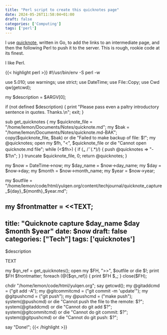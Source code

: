 ```yaml
---
title: "Perl script to create this quicknotes page"
date: 2024-05-26T11:58:04+01:00
draft: false
categories: ['Computing']
tags: ['perl']
---
```


I use [quicknote](https://git.yulqen.org/go/quicknote/), written in Go, to add the links to an intermediate page, and then the following Perl to push it to the server.
This is rough, rookie code at its finest.

I like Perl.

{{< highlight perl >}}
#!/usr/bin/env -S perl -w

use 5.010;
use warnings;
use strict;
use DateTime;
use File::Copy;
use Cwd qw(getcwd);

my $description = $ARGV[0];

if (not defined $description) {
    print "Please pass even a paltry introductory sentence in quotes. Thanks.\n";
    exit;
}

sub get_quicknotes {
    my $quicknote_file = "/home/lemon/Documents/Notes/quicknote.md";
    my $bak = "/home/lemon/Documents/Notes/quicknote.md-BAK";
    copy($quicknote_file, $bak) or die "Failed to make backup of file: $!";
    my @quicknotes;
    open my $fh, "<", $quicknote_file or die "Cannot open quicknote.md file";
    while (<$fh>) {
        if ($_ =~ /^- (.*)$/) {
            push @quicknotes => "- $1\n";
        }
    }
    truncate $quicknote_file, 0;
    return \@quicknotes;
}


my $now = DateTime->now;
my $day_name = $now->day_name;
my $day = $now->day;
my $month = $now->month_name;
my $year = $now->year;

my $outfile = "/home/lemon/code/html/yulqen.org/content/techjournal/quicknote_capture_${day}_${month}_$year.md";

my $frontmatter = <<TEXT;
---
title: "Quicknote capture $day_name $day $month $year"
date: $now
draft: false
categories: ["Tech"]
tags: ['quicknotes']
---

$description

TEXT

my $qn_ref = get_quicknotes();
open my $FH, ">>", $outfile or die $!;
print $FH $frontmatter;
foreach (@{$qn_ref}) {
    print $FH $_;
}
close($FH);

chdir "/home/lemon/code/html/yulqen.org";
say getcwd();
my @gitaddcmd = ("git add -A");
my @gitcommitcmd = ("git commit -m 'update'");
my @gitpushcmd = ("git push");
my @pushcmd = ("make push");
system(@pushcmd) or die "Cannot push the file to the remote: $?";
system(@gitaddcmd) or die "Cannot do git add $?";
system(@gitcommitcmd) or die "Cannot do git commit: $?";
system(@gitpushcmd) or die "Cannot do git push: $?";

say "Done!";
{{< /highlight >}}

